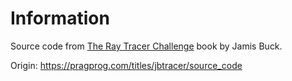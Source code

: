# Information
Source code from [The Ray Tracer Challenge](https://pragprog.com/book/jbtracer/the-ray-tracer-challenge) book by Jamis Buck.

Origin: https://pragprog.com/titles/jbtracer/source_code

